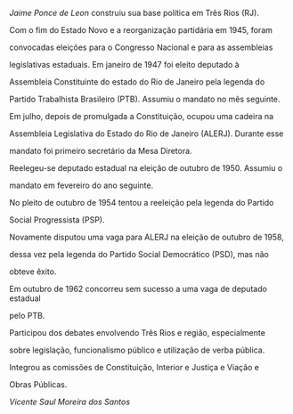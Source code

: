 

*Jaime Ponce de Leon* construiu sua base política em Três Rios (RJ).



Com o fim do Estado Novo e a reorganização partidária em 1945, foram

convocadas eleições para o Congresso Nacional e para as assembleias

legislativas estaduais. Em janeiro de 1947 foi eleito deputado à

Assembleia Constituinte do estado do Rio de Janeiro pela legenda do

Partido Trabalhista Brasileiro (PTB). Assumiu o mandato no mês seguinte.

Em julho, depois de promulgada a Constituição, ocupou uma cadeira na

Assembleia Legislativa do Estado do Rio de Janeiro (ALERJ). Durante esse

mandato foi primeiro secretário da Mesa Diretora.



Reelegeu-se deputado estadual na eleição de outubro de 1950. Assumiu o

mandato em fevereiro do ano seguinte.



No pleito de outubro de 1954 tentou a reeleição pela legenda do Partido

Social Progressista (PSP).



Novamente disputou uma vaga para ALERJ na eleição de outubro de 1958,

dessa vez pela legenda do Partido Social Democrático (PSD), mas não

obteve êxito.



Em outubro de 1962 concorreu sem sucesso a uma vaga de deputado estadual

pelo PTB.



Participou dos debates envolvendo Três Rios e região, especialmente

sobre legislação, funcionalismo público e utilização de verba pública.



Integrou as comissões de Constituição, Interior e Justiça e Viação e

Obras Públicas.



*Vicente Saul Moreira dos Santos*




